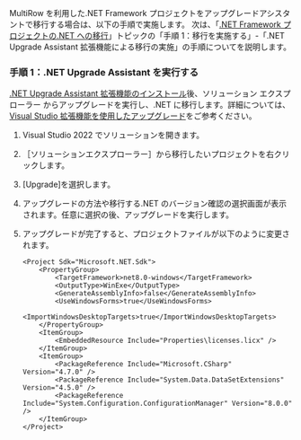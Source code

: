MultiRow を利用した.NET Framework プロジェクトをアップグレードアシスタントで移行する場合は、以下の手順で実施します。
次は、「[.NET Framework プロジェクトの.NET への移行](gcdocsite__documentlink?toc-item-id=e912667e-aa2b-4535-865e-dbd53a8d82ef)」トピックの「手順 1：移行を実施する」-「.NET Upgrade Assistant 拡張機能による移行の実施」の手順についてを説明します。

### 手順 1：.NET Upgrade Assistant を実行する

[.NET Upgrade Assistant 拡張機能のインストール](https://learn.microsoft.com/ja-jp/dotnet/core/porting/upgrade-assistant-install#install-the-visual-studio-extension)後、ソリューション エクスプローラー からアップグレードを実行し、.NET に移行します。詳細については、[Visual Studio 拡張機能を使用したアップグレード](https://learn.microsoft.com/ja-jp/dotnet/core/porting/upgrade-assistant-overview#upgrade-with-the-visual-studio-extension)をご参考ください。

1. Visual Studio 2022 でソリューションを開きます。
2. ［ソリューションエクスプローラー］から移行したいプロジェクトを右クリックします。
3. [Upgrade]を選択します。
4. アップグレードの方法や移行する.NET のバージョン確認の選択画面が表示されます。任意に選択の後、アップグレードを実行します。
5. アップグレードが完了すると、プロジェクトファイルが以下のように変更されます。

   ```コードのコピー
   <Project Sdk="Microsoft.NET.Sdk">
       <PropertyGroup>
           <TargetFramework>net8.0-windows</TargetFramework>
           <OutputType>WinExe</OutputType>
           <GenerateAssemblyInfo>false</GenerateAssemblyInfo>
           <UseWindowsForms>true</UseWindowsForms>
           <ImportWindowsDesktopTargets>true</ImportWindowsDesktopTargets>
       </PropertyGroup>
       <ItemGroup>
           <EmbeddedResource Include="Properties\licenses.licx" />
       </ItemGroup>
       <ItemGroup>
           <PackageReference Include="Microsoft.CSharp" Version="4.7.0" />
           <PackageReference Include="System.Data.DataSetExtensions" Version="4.5.0" />
           <PackageReference Include="System.Configuration.ConfigurationManager" Version="8.0.0" />
       </ItemGroup>
   </Project>
   ```
